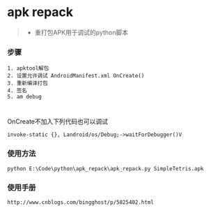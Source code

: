 
# apk repack
>* 重打包APK用于调试的python脚本


### 步骤

	1. apktool解包
	2. 设置允许调试 AndroidManifest.xml OnCreate()
	3. 重新编译打包
	4. 签名
	5. am debug
#
#
#

OnCreate不加入下列代码也可以调试

	invoke-static {}, Landroid/os/Debug;->waitForDebugger()V


### 使用方法
	python E:\Code\python\apk_repack\apk_repack.py SimpleTetris.apk


### 使用手册
	http://www.cnblogs.com/bingghost/p/5825402.html


